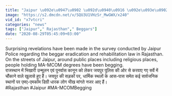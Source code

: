 ```yaml
---
title: "Jaipur \u092e\u0947\u0902 \u092d\u0940\u0916 \u092e\u093e\u0902\u0917 \u0930\u0939\u0947 \u090f\u092e\u090f-\u090f\u092e\u0915\u0949\u092e \u0924\u0915 \u092a\u0922\u093c\u0947-\u0932\u093f\u0916\u0947 \u0932\u094b\u0917, \u0938\u0930\u094d\u0935\u0947 \u092e\u0947\u0902 \u0939\u0941\u0906 \u0916\u0941\u0932\u093e\u0938\u093e \u0935\u0928\u0907\u0902\u0921\u093f\u092f\u093e \u0939\u093f\u0902\u0926\u0940"
image: "https://s2.dmcdn.net/v/SQU3U1VHzSr_MwGWX/x240"
vid_id: "x7vtcri"
categories: "news"
tags: ["Jaipur"," Rajasthan"," Beggars"]
date: "2020-08-29T05:45:09+03:00"
---
```

Surprising revelations have been made in the survey conducted by Jaipur Police regarding the beggar eradication and rehabilitation law in Rajasthan. On the streets of Jaipur, around public places including religious places, people holding MA-MCOM degrees have been begging.    <br>राजस्थान में भिखारी उन्मूलन एवं पुनर्वास कानून को लेकर जयपुर पुलिस की ओर से करवाए गए सर्वे में चौंकाने वाले खुलासे हुए हैं। जयपुर की सड़कों पर, धार्मिक स्थलों के आस-पास समेत कई सार्वजनिक स्थानों पर एमए-एमकॉम डिग्री धारक लोग भीख मांगते नजर आए हैं।    <br>#Rajasthan #Jaipur #MA-MCOMBegging
